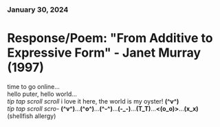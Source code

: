 ### January 30, 2024  
# Response/Poem: "From Additive to Expressive Form" - Janet Murray (1997)  

time to go online...  
hello puter, hello world...  
*tip tap scroll scroll* i love it here, the world is my oyster! **(^v^)**  
*tip tap scroll scro-* **(^v^)**...**(^o^)**...**(^-^)**...**(-_-)**...**(T_T)**...**<(o_o)>**...**(x_x)**    
(shellfish allergy)  

